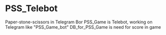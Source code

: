 # PSS_Telebot
Paper-stone-scissors in Telegram Bor
PSS_Game is Telebot, working on Telegram like "PSS_Game_bot"
DB_for_PSS_Game is need for score in game

